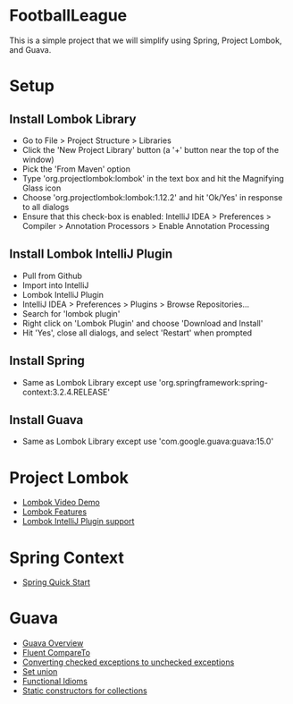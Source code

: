 FootballLeague
==============
This is a simple project that we will simplify using Spring, Project Lombok, and Guava.


Setup
=====
Install Lombok Library
----------------------
* Go to File > Project Structure > Libraries
* Click the 'New Project Library' button (a '+' button near the top of the window)
* Pick the 'From Maven' option
* Type 'org.projectlombok:lombok' in the text box and hit the Magnifying Glass icon
* Choose 'org.projectlombok:lombok:1.12.2' and hit 'Ok/Yes' in response to all dialogs
* Ensure that this check-box is enabled: IntelliJ IDEA > Preferences > Compiler > Annotation Processors > Enable Annotation Processing

Install Lombok IntelliJ Plugin
------------------------------
* Pull from Github
* Import into IntelliJ
* Lombok IntelliJ Plugin
* IntelliJ IDEA > Preferences > Plugins > Browse Repositories...
* Search for 'lombok plugin'
* Right click on 'Lombok Plugin' and choose 'Download and Install'
* Hit 'Yes', close all dialogs, and select 'Restart' when prompted

Install Spring
--------------
* Same as Lombok Library except use 'org.springframework:spring-context:3.2.4.RELEASE'

Install Guava
--------------
* Same as Lombok Library except use 'com.google.guava:guava:15.0'

Project Lombok
==============
* [Lombok Video Demo](http://projectlombok.org/index.html)
* [Lombok Features](http://projectlombok.org/features/index.html)
* [Lombok IntelliJ Plugin support](https://code.google.com/p/lombok-intellij-plugin/wiki/FeatureList)

Spring Context
==============
* [Spring Quick Start](http://projects.spring.io/spring-framework/)

Guava
=====
* [Guava Overview](https://code.google.com/p/guava-libraries/wiki/GuavaExplained)
* [Fluent CompareTo](https://code.google.com/p/guava-libraries/wiki/CommonObjectUtilitiesExplained)
* [Converting checked exceptions to unchecked exceptions](https://code.google.com/p/guava-libraries/wiki/ThrowablesExplained)
* [Set union](https://code.google.com/p/guava-libraries/wiki/CollectionUtilitiesExplained)
* [Functional Idioms](https://code.google.com/p/guava-libraries/wiki/FunctionalExplained)
* [Static constructors for collections](https://code.google.com/p/guava-libraries/wiki/CollectionUtilitiesExplained)